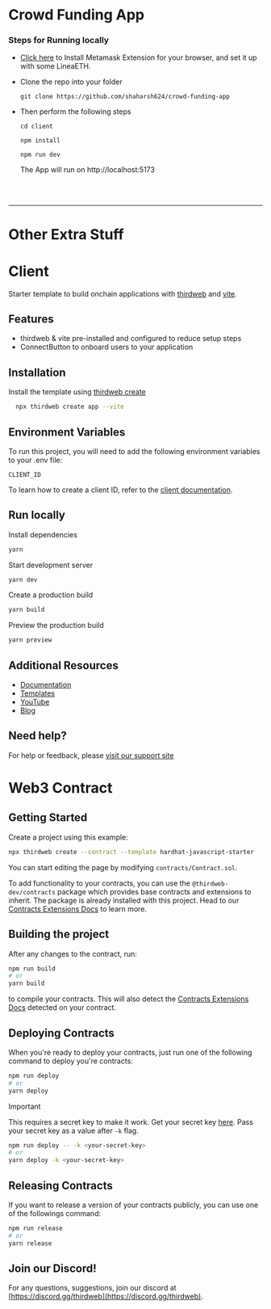 # Crowd Funding App

### Steps for Running locally

-   [Click here](https://metamask.io/download/) to Install Metamask Extension for your browser, and set it up with some LineaETH.

-   Clone the repo into your folder

    ```
    git clone https://github.com/shaharsh624/crowd-funding-app
    ```

*   Then perform the following steps

    ```
    cd client
    ```

    ```
    npm install
    ```

    ```
    npm run dev
    ```

    The App will run on http://localhost:5173

<br>
<br>

---

# Other Extra Stuff

# Client

Starter template to build onchain applications with [thirdweb](https://thirdweb.com) and [vite](https://vitejs.dev/).

## Features

-   thirdweb & vite pre-installed and configured to reduce setup steps
-   ConnectButton to onboard users to your application

## Installation

Install the template using [thirdweb create](https://portal.thirdweb.com/cli/create)

```bash
  npx thirdweb create app --vite
```

## Environment Variables

To run this project, you will need to add the following environment variables to your .env file:

`CLIENT_ID`

To learn how to create a client ID, refer to the [client documentation](https://portal.thirdweb.com/typescript/v5/client).

## Run locally

Install dependencies

```bash
yarn
```

Start development server

```bash
yarn dev
```

Create a production build

```bash
yarn build
```

Preview the production build

```bash
yarn preview
```

## Additional Resources

-   [Documentation](https://portal.thirdweb.com/typescript/v5)
-   [Templates](https://thirdweb.com/templates)
-   [YouTube](https://www.youtube.com/c/thirdweb)
-   [Blog](https://blog.thirdweb.com)

## Need help?

For help or feedback, please [visit our support site](https://thirdweb.com/support)

# Web3 Contract

## Getting Started

Create a project using this example:

```bash
npx thirdweb create --contract --template hardhat-javascript-starter
```

You can start editing the page by modifying `contracts/Contract.sol`.

To add functionality to your contracts, you can use the `@thirdweb-dev/contracts` package which provides base contracts and extensions to inherit. The package is already installed with this project. Head to our [Contracts Extensions Docs](https://portal.thirdweb.com/contractkit) to learn more.

## Building the project

After any changes to the contract, run:

```bash
npm run build
# or
yarn build
```

to compile your contracts. This will also detect the [Contracts Extensions Docs](https://portal.thirdweb.com/contractkit) detected on your contract.

## Deploying Contracts

When you're ready to deploy your contracts, just run one of the following command to deploy you're contracts:

```bash
npm run deploy
# or
yarn deploy
```

> [!IMPORTANT]
> This requires a secret key to make it work. Get your secret key [here](https://thirdweb.com/dashboard/settings/api-keys).
> Pass your secret key as a value after `-k` flag.
>
> ```bash
> npm run deploy -- -k <your-secret-key>
> # or
> yarn deploy -k <your-secret-key>
> ```

## Releasing Contracts

If you want to release a version of your contracts publicly, you can use one of the followings command:

```bash
npm run release
# or
yarn release
```

## Join our Discord!

For any questions, suggestions, join our discord at [https://discord.gg/thirdweb](https://discord.gg/thirdweb).
